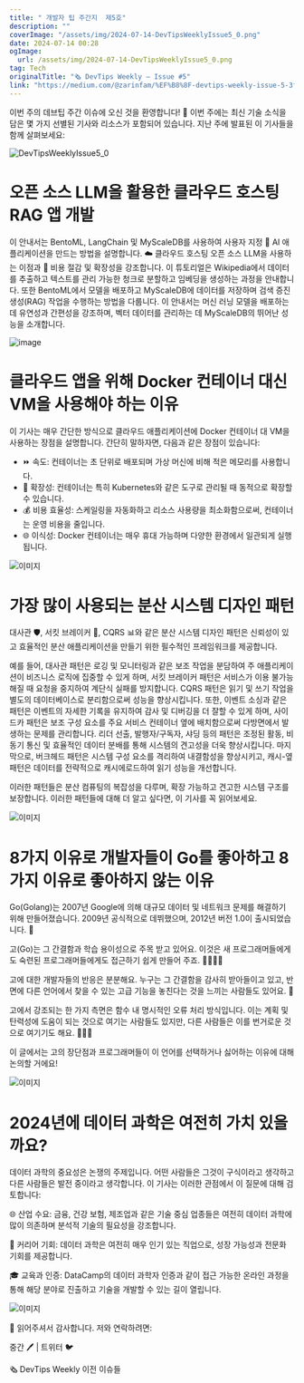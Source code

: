 ```yaml
---
title: " 개발자 팁 주간지  제5호"
description: ""
coverImage: "/assets/img/2024-07-14-DevTipsWeeklyIssue5_0.png"
date: 2024-07-14 00:28
ogImage: 
  url: /assets/img/2024-07-14-DevTipsWeeklyIssue5_0.png
tag: Tech
originalTitle: "🗞️ DevTips Weekly — Issue #5"
link: "https://medium.com/@zarinfam/%EF%B8%8F-devtips-weekly-issue-5-3fe204e25a6e"
---
```



이번 주의 데브팁 주간 이슈에 오신 것을 환영합니다! 📰 이번 주에는 최신 기술 소식을 담은 몇 가지 선별된 기사와 리소스가 포함되어 있습니다. 지난 주에 발표된 이 기사들을 함께 살펴보세요:

![DevTipsWeeklyIssue5_0](/assets/img/2024-07-14-DevTipsWeeklyIssue5_0.png)

# 오픈 소스 LLM을 활용한 클라우드 호스팅 RAG 앱 개발

이 안내서는 BentoML, LangChain 및 MyScaleDB를 사용하여 사용자 지정 🤖 AI 애플리케이션을 만드는 방법을 설명합니다. ☁️ 클라우드 호스팅 오픈 소스 LLM을 사용하는 이점과 💸 비용 절감 및 확장성을 강조합니다. 이 튜토리얼은 Wikipedia에서 데이터를 추출하고 텍스트를 관리 가능한 청크로 분할하고 임베딩을 생성하는 과정을 안내합니다. 또한 BentoML에서 모델을 배포하고 MyScaleDB에 데이터를 저장하며 검색 증진 생성(RAG) 작업을 수행하는 방법을 다룹니다. 이 안내서는 머신 러닝 모델을 배포하는 데 유연성과 간편성을 강조하며, 벡터 데이터를 관리하는 데 MyScaleDB의 뛰어난 성능을 소개합니다.

<div class="content-ad"></div>

![image](/assets/img/2024-07-14-DevTipsWeeklyIssue5_1.png)

# 클라우드 앱을 위해 Docker 컨테이너 대신 VM을 사용해야 하는 이유

이 기사는 매우 간단한 방식으로 클라우드 애플리케이션에 Docker 컨테이너 대 VM을 사용하는 장점을 설명합니다. 간단히 말하자면, 다음과 같은 장점이 있습니다:

- ⏩ 속도: 컨테이너는 초 단위로 배포되며 가상 머신에 비해 적은 메모리를 사용합니다.
- 🚀 확장성: 컨테이너는 특히 Kubernetes와 같은 도구로 관리될 때 동적으로 확장할 수 있습니다.
- 💰 비용 효율성: 스케일링을 자동화하고 리소스 사용량을 최소화함으로써, 컨테이너는 운영 비용을 줄입니다.
- 🌐 이식성: Docker 컨테이너는 매우 휴대 가능하며 다양한 환경에서 일관되게 실행됩니다.

<div class="content-ad"></div>

![이미지](/assets/img/2024-07-14-DevTipsWeeklyIssue5_2.png)

# 가장 많이 사용되는 분산 시스템 디자인 패턴

대사관 🛡️, 서킷 브레이커 🔌, CQRS 📊와 같은 분산 시스템 디자인 패턴은 신뢰성이 있고 효율적인 분산 애플리케이션을 만들기 위한 필수적인 프레임워크를 제공합니다.

예를 들어, 대사관 패턴은 로깅 및 모니터링과 같은 보조 작업을 분담하여 주 애플리케이션이 비즈니스 로직에 집중할 수 있게 하며, 서킷 브레이커 패턴은 서비스가 이용 불가능해질 때 요청을 중지하여 계단식 실패를 방지합니다. CQRS 패턴은 읽기 및 쓰기 작업을 별도의 데이터베이스로 분리함으로써 성능을 향상시킵니다. 또한, 이벤트 소싱과 같은 패턴은 이벤트의 자세한 기록을 유지하여 감사 및 디버깅을 더 잘할 수 있게 하며, 사이드카 패턴은 보조 구성 요소를 주요 서비스 컨테이너 옆에 배치함으로써 다방면에서 발생하는 문제를 관리합니다. 리더 선출, 발행자/구독자, 샤딩 등의 패턴은 조정된 활동, 비동기 통신 및 효율적인 데이터 분배를 통해 시스템의 견고성을 더욱 향상시킵니다. 마지막으로, 버크헤드 패턴은 시스템 구성 요소를 격리하여 내결함성을 향상시키고, 캐시-옆 패턴은 데이터를 전략적으로 캐시에로드하여 읽기 성능을 개선합니다.

<div class="content-ad"></div>

이러한 패턴들은 분산 컴퓨팅의 복잡성을 다루며, 확장 가능하고 견고한 시스템 구조를 보장합니다. 이러한 패턴들에 대해 더 알고 싶다면, 이 기사를 꼭 읽어보세요.

![이미지](/assets/img/2024-07-14-DevTipsWeeklyIssue5_3.png)

# 8가지 이유로 개발자들이 Go를 좋아하고 8가지 이유로 좋아하지 않는 이유

Go(Golang)는 2007년 Google에 의해 대규모 데이터 및 네트워크 문제를 해결하기 위해 만들어졌습니다. 2009년 공식적으로 데뷔했으며, 2012년 버전 1.0이 출시되었습니다. 🚀

<div class="content-ad"></div>

고(Go)는 그 간결함과 학습 용이성으로 주목 받고 있어요. 이것은 새 프로그래머들에게도 숙련된 프로그래머들에게도 접근하기 쉽게 만들어 주죠. 👩‍💻👨‍💻

고에 대한 개발자들의 반응은 분분해요. 누구는 그 간결함을 감사히 받아들이고 있고, 반면에 다른 언어에서 찾을 수 있는 고급 기능을 놓친다는 것을 느끼는 사람들도 있어요. 🤔

고에서 강조되는 한 가지 측면은 함수 내 명시적인 오류 처리 방식입니다. 이는 계획 및 탄력성에 도움이 되는 것으로 여기는 사람들도 있지만, 다른 사람들은 이를 번거로운 것으로 여기기도 해요. 🙌🤷‍♂️

이 글에서는 고의 장단점과 프로그래머들이 이 언어를 선택하거나 싫어하는 이유에 대해 논의할 거에요!

<div class="content-ad"></div>

![이미지](/assets/img/2024-07-14-DevTipsWeeklyIssue5_4.png)

# 2024년에 데이터 과학은 여전히 가치 있을까요?

데이터 과학의 중요성은 논쟁의 주제입니다. 어떤 사람들은 그것이 구식이라고 생각하고 다른 사람들은 발전 중이라고 생각합니다. 이 기사는 이러한 관점에서 이 질문에 대해 검토합니다:

🌐 산업 수요: 금융, 건강 보험, 제조업과 같은 기술 중심 업종들은 여전히 데이터 과학에 많이 의존하며 분석적 기술의 필요성을 강조합니다.

<div class="content-ad"></div>

🚀 커리어 기회: 데이터 과학은 여전히 매우 인기 있는 직업으로, 성장 가능성과 전문화 기회를 제공합니다.

🎓 교육과 인증: DataCamp의 데이터 과학자 인증과 같이 접근 가능한 온라인 과정을 통해 해당 분야로 진출하고 기술을 개발할 수 있는 길이 열립니다.

![이미지](/assets/img/2024-07-14-DevTipsWeeklyIssue5_5.png)

🙏 읽어주셔서 감사합니다. 저와 연락하려면:

<div class="content-ad"></div>

중간 🖊️ | 트위터 🐦

🗞️ DevTips Weekly 이전 이슈들